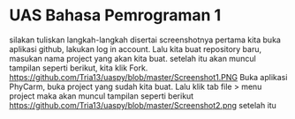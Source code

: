 # UAS Bahasa Pemrograman 1

silakan tuliskan langkah-langkah disertai screenshotnya
pertama kita buka aplikasi github, lakukan log in account. Lalu kita buat repository baru, masukan nama project yang akan kita buat. setelah itu akan muncul tampilan seperti berikut, kita klik Fork. https://github.com/Tria13/uaspy/blob/master/Screenshot1.PNG
Buka aplikasi PhyCarm, buka project yang sudah kita buat. Lalu klik tab file > menu project maka akan muncul tampilan seperti berikut https://github.com/Tria13/uaspy/blob/master/Screenshot2.png
setelah itu 
